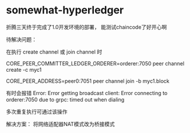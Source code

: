 # somewhat-hyperledger
折腾三天终于完成了1.0开发环境的部署， 能测试chaincode了好开心啊

待解决问题：

在执行 create channel 或 join channel 时

CORE_PEER_COMMITTER_LEDGER_ORDERER=orderer:7050 peer channel create -c myc1 

CORE_PEER_ADDRESS=peer0:7051 peer channel join -b myc1.block 

有时会报错 Error: Error getting broadcast client: Error connecting to orderer:7050 due to grpc: timed out when dialing

多次重复执行可通过该操作

解决方案： 将网络适配器NAT模式改为桥接模式
